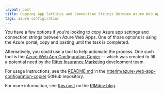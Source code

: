 ```yaml
---
layout: post
title: Copying App Settings and Connection Strings Between Azure Web Apps
tags: azure configuration
---
```


You have a few options if you're looking to copy Azure app settings and connection strings between Azure Web Apps. One of those options is using the Azure portal, copy and pasting until the task is completed.

Alternatively, you could use a tool to help automate the process. One such tool is the [Azure Web App Configuration Copier](https://github.com/ritterim/azure-web-app-configuration-copier) -- which was created to fill a potential need by the [Ritter Insurance Marketing](https://www.ritterim.com/) development team.

For usage instructions, see the [README.md](https://github.com/ritterim/azure-web-app-configuration-copier/blob/master/README.md) in the [ritterim/azure-web-app-configuration-copier](https://github.com/ritterim/azure-web-app-configuration-copier) GitHub repository.

For more information, see [this post](https://rimdev.io/copying-app-settings-and-connection-strings-between-azure-web-apps/) on the [RIMdev blog](https://rimdev.io/).
